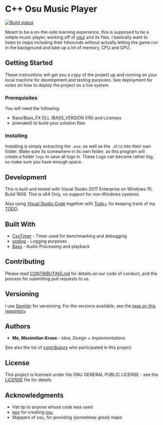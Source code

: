 # C++ Osu Music Player

[![Build status](https://ci.appveyor.com/api/projects/status/1g4exu2ywcbq8drn?svg=true)](https://ci.appveyor.com/project/MaxKruse/cpp-osu-music-player)

Meant to be a on-the-side learning experience, this is supposed to be a simple music player, working off of [osu!](https://osu.ppy.sh/) and its files.
I basically want to listen to maps including their hitsounds without actually letting the game run in the background and take up a lot of memory, CPU and GPU.

## Getting Started

These instructions will get you a copy of the project up and running on your local machine for development and testing purposes. See deployment for notes on how to deploy the project on a live system.

### Prerequisites

You will need the following:

* Bass/Bass_FX DLL (BASS_VERSION 516) and Licenses
* premake5 to build your solution files

### Installing

Installing is simply extracting the `.exe`, as well as the `.dll`s into their own folder. Make sure its somewhere in its own folder, as this program will create a folder `logs` to save all logs in. These Logs can become rather big, so make sure you have enough space.

## Development

This is built and tested with Visual Studio 2017 Enterprise on Windows 10, Build 1809.
This is x64 Only, no support for non-Windows systems.

Also using [Visual Studio Code](https://code.visualstudio.com/) together with [Todo+](https://github.com/fabiospampinato/vscode-todo-plus) for keeping track of my [TODO](TODO).

## Built With

* [CxxTimer](https://github.com/andremaravilha/cxxtimer) - Timer used for benchmarking and debugging
* [spdlog](https://maven.apache.org/) - Logging purposes
* [Bass](https://un4seen.com) - Audio Processing and playback

## Contributing

Please read [CONTRIBUTING.md](https://github.com/MaxKruse/Cpp-Osu-Music-Player/graphs/contributors) for details on our code of conduct, and the process for submitting pull requests to us.

## Versioning

I use [SemVer](http://semver.org/) for versioning. For the versions available, see the [tags on this repository](https://github.com/MaxKruse/Cpp-Osu-Music-Player). 

## Authors

* **Me, Maximilian Kruse** - *Idea, Design + Implementations*

See also the list of [contributors](https://github.com/MaxKruse/Cpp-Osu-Music-Player/contributors) who participated in this project.

## License

This project is licensed under the GNU GENERAL PUBLIC LICENSE  - see the [LICENSE](LICENSE) file for details

## Acknowledgments

* Hat tip to anyone whose code was used
* [ppy](https://github.com/ppy) for creating [osu](https://osu.ppy.sh/)
* Mappers of osu, for providing (sometimes great) maps

